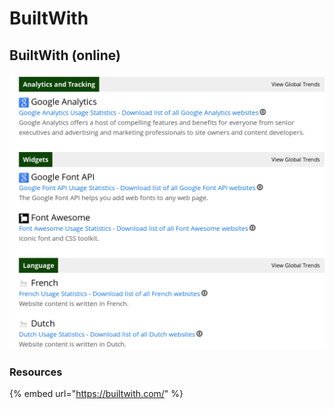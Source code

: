 # BuiltWith

## BuiltWith \(online\)  <a id="builtwith-online"></a>

![](../../../.gitbook/assets/9def704cf95fe8afc930afad46d9b6eb.png)

### Resources

{% embed url="https://builtwith.com/" %}









